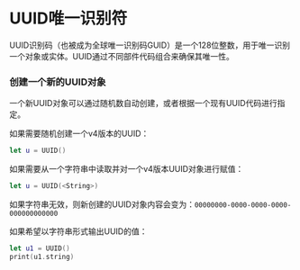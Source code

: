 # UUID唯一识别符
UUID识别码（也被成为全球唯一识别码GUID）是一个128位整数，用于唯一识别一个对象或实体。UUID通过不同部件代码组合来确保其唯一性。

### 创建一个新的UUID对象

一个新UUID对象可以通过随机数自动创建，或者根据一个现有UUID代码进行指定。

如果需要随机创建一个v4版本的UUID：

```swift
let u = UUID()
```

如果需要从一个字符串中读取并对一个v4版本UUID对象进行赋值：

```swift
let u = UUID(<String>)
```

如果字符串无效，则新创建的UUID对象内容会变为：`00000000-0000-0000-0000-000000000000`

如果希望以字符串形式输出UUID的值：

```swift
let u1 = UUID()
print(u1.string)
```

